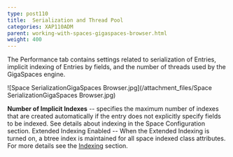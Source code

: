```yaml
---
type: post110
title:  Serialization and Thread Pool
categories: XAP110ADM
parent: working-with-spaces-gigaspaces-browser.html
weight: 400
---
```




The Performance tab contains settings related to serialization of Entries, implicit indexing of Entries by fields, and the number of threads used by the GigaSpaces engine.

![Space SerializationGigaSpaces Browser.jpg](/attachment_files/Space SerializationGigaSpaces Browser.jpg)

**Number of Implicit Indexes** -- specifies the maximum number of indexes that are created automatically if the entry does not explicitly specify fields to be indexed.
See details about indexing in the Space Configuration section.
Extended Indexing Enabled -- When the Extended Indexing is turned on, a btree index is maintained for all space indexed class attributes. For more details see the [Indexing]({{%currentjavaurl%}}/indexing.html) section.

